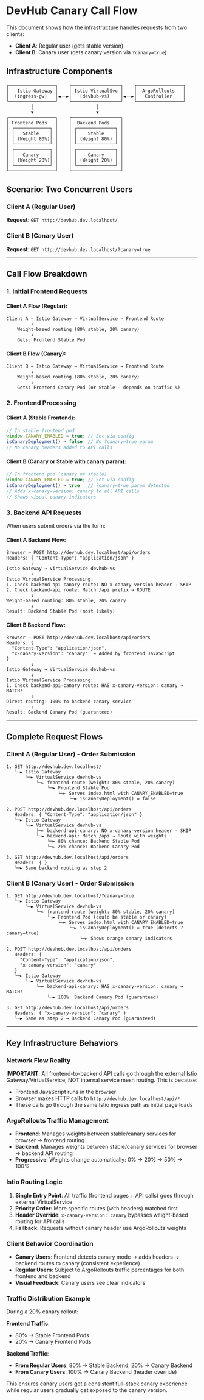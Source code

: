 # DevHub Canary Call Flow

This document shows how the infrastructure handles requests from two clients:
- **Client A**: Regular user (gets stable version)
- **Client B**: Canary user (gets canary version via `?canary=true`)

## Infrastructure Components

```
┌─────────────────┐    ┌──────────────────┐    ┌─────────────────┐
│   Istio Gateway │    │ Istio VirtualSvc │    │  ArgoRollouts   │
│  (ingress-gw)   │◄──►│   (devhub-vs)    │◄──►│   Controller    │
└─────────────────┘    └──────────────────┘    └─────────────────┘
         │                       │
         ▼                       ▼
┌─────────────────┐    ┌──────────────────┐
│ Frontend Pods   │    │  Backend Pods    │
│ ┌─────────────┐ │    │ ┌──────────────┐ │
│ │   Stable    │ │    │ │    Stable    │ │
│ │ (Weight 80%)│ │    │ │ (Weight 80%) │ │
│ └─────────────┘ │    │ └──────────────┘ │
│ ┌─────────────┐ │    │ ┌──────────────┐ │
│ │   Canary    │ │    │ │    Canary    │ │
│ │ (Weight 20%)│ │    │ │ (Weight 20%) │ │
│ └─────────────┘ │    │ └──────────────┘ │
└─────────────────┘    └──────────────────┘
```

## Scenario: Two Concurrent Users

### Client A (Regular User)
**Request**: `GET http://devhub.dev.localhost/`

### Client B (Canary User)
**Request**: `GET http://devhub.dev.localhost/?canary=true`

---

## Call Flow Breakdown

### 1. Initial Frontend Requests

#### Client A Flow (Regular):
```
Client A → Istio Gateway → VirtualService → Frontend Route
         ↓
    Weight-based routing (80% stable, 20% canary)
         ↓
    Gets: Frontend Stable Pod
```

#### Client B Flow (Canary):
```
Client B → Istio Gateway → VirtualService → Frontend Route
         ↓
    Weight-based routing (80% stable, 20% canary)
         ↓
    Gets: Frontend Canary Pod (or Stable - depends on traffic %)
```

### 2. Frontend Processing

#### Client A (Stable Frontend):
```javascript
// In stable frontend pod
window.CANARY_ENABLED = true; // Set via config
isCanaryDeployment() → false  // No ?canary=true param
// No canary headers added to API calls
```

#### Client B (Canary or Stable with canary param):
```javascript
// In frontend pod (canary or stable)
window.CANARY_ENABLED = true; // Set via config
isCanaryDeployment() → true   // ?canary=true param detected
// Adds x-canary-version: canary to all API calls
// Shows visual canary indicators
```

### 3. Backend API Requests

When users submit orders via the form:

#### Client A Backend Flow:
```
Browser → POST http://devhub.dev.localhost/api/orders
Headers: { "Content-Type": "application/json" }
         ↓
Istio Gateway → VirtualService devhub-vs
         ↓
Istio VirtualService Processing:
1. Check backend-api-canary route: NO x-canary-version header → SKIP
2. Check backend-api route: Match /api prefix → ROUTE
         ↓
Weight-based routing: 80% stable, 20% canary
         ↓
Result: Backend Stable Pod (most likely)
```

#### Client B Backend Flow:
```
Browser → POST http://devhub.dev.localhost/api/orders
Headers: {
  "Content-Type": "application/json",
  "x-canary-version": "canary"  ← Added by frontend JavaScript
}
         ↓
Istio Gateway → VirtualService devhub-vs
         ↓
Istio VirtualService Processing:
1. Check backend-api-canary route: HAS x-canary-version: canary → MATCH!
         ↓
Direct routing: 100% to backend-canary service
         ↓
Result: Backend Canary Pod (guaranteed)
```

---

## Complete Request Flows

### Client A (Regular User) - Order Submission

```
1. GET http://devhub.dev.localhost/
   └─► Istio Gateway
       └─► VirtualService devhub-vs
           └─► frontend-route (weight: 80% stable, 20% canary)
               └─► Frontend Stable Pod
                   └─► Serves index.html with CANARY_ENABLED=true
                       └─► isCanaryDeployment() = false

2. POST http://devhub.dev.localhost/api/orders
   Headers: { "Content-Type": "application/json" }
   └─► Istio Gateway
       └─► VirtualService devhub-vs
           ├─► backend-api-canary: NO x-canary-version header → SKIP
           └─► backend-api: Match /api → Route with weights
               └─► 80% chance: Backend Stable Pod
               └─► 20% chance: Backend Canary Pod

3. GET http://devhub.dev.localhost/api/orders
   Headers: { }
   └─► Same backend routing as step 2
```

### Client B (Canary User) - Order Submission

```
1. GET http://devhub.dev.localhost/?canary=true
   └─► Istio Gateway
       └─► VirtualService devhub-vs
           └─► frontend-route (weight: 80% stable, 20% canary)
               └─► Frontend Pod (could be stable or canary)
                   └─► Serves index.html with CANARY_ENABLED=true
                       └─► isCanaryDeployment() = true (detects ?canary=true)
                           └─► Shows orange canary indicators

2. POST http://devhub.dev.localhost/api/orders
   Headers: {
     "Content-Type": "application/json",
     "x-canary-version": "canary"
   }
   └─► Istio Gateway
       └─► VirtualService devhub-vs
           └─► backend-api-canary: HAS x-canary-version: canary → MATCH!
               └─► 100%: Backend Canary Pod (guaranteed)

3. GET http://devhub.dev.localhost/api/orders
   Headers: { "x-canary-version": "canary" }
   └─► Same as step 2 → Backend Canary Pod (guaranteed)
```

---

## Key Infrastructure Behaviors

### Network Flow Reality
**IMPORTANT**: All frontend-to-backend API calls go through the external Istio Gateway/VirtualService, NOT internal service mesh routing. This is because:
- Frontend JavaScript runs in the browser
- Browser makes HTTP calls to `http://devhub.dev.localhost/api/*`
- These calls go through the same Istio ingress path as initial page loads

### ArgoRollouts Traffic Management
- **Frontend**: Manages weights between stable/canary services for browser → frontend routing
- **Backend**: Manages weights between stable/canary services for browser → backend API routing
- **Progressive**: Weights change automatically: 0% → 20% → 50% → 100%

### Istio Routing Logic
1. **Single Entry Point**: All traffic (frontend pages + API calls) goes through external VirtualService
2. **Priority Order**: More specific routes (with headers) matched first
3. **Header Override**: `x-canary-version: canary` bypasses weight-based routing for API calls
4. **Fallback**: Requests without canary header use ArgoRollouts weights

### Client Behavior Coordination
- **Canary Users**: Frontend detects canary mode → adds headers → backend routes to canary (consistent experience)
- **Regular Users**: Subject to ArgoRollouts traffic percentages for both frontend and backend
- **Visual Feedback**: Canary users see clear indicators

### Traffic Distribution Example

During a 20% canary rollout:

**Frontend Traffic**:
- 80% → Stable Frontend Pods
- 20% → Canary Frontend Pods

**Backend Traffic**:
- **From Regular Users**: 80% → Stable Backend, 20% → Canary Backend
- **From Canary Users**: 100% → Canary Backend (header override)

This ensures canary users get a consistent full-stack canary experience while regular users gradually get exposed to the canary version.